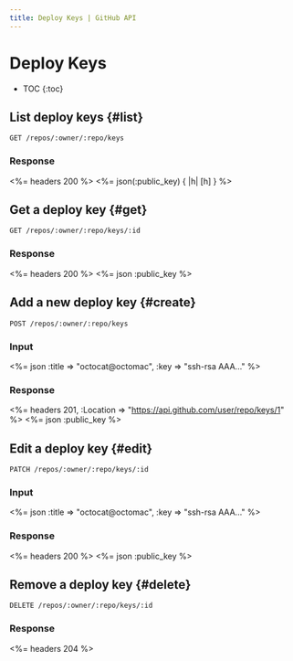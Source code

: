 ```yaml
---
title: Deploy Keys | GitHub API
---
```


# Deploy Keys

* TOC
{:toc}

## List deploy keys {#list}

    GET /repos/:owner/:repo/keys

### Response

<%= headers 200 %>
<%= json(:public_key) { |h| [h] } %>

## Get a deploy key {#get}

    GET /repos/:owner/:repo/keys/:id

### Response

<%= headers 200 %>
<%= json :public_key %>

## Add a new deploy key {#create}

    POST /repos/:owner/:repo/keys

### Input

<%= json :title => "octocat@octomac", :key => "ssh-rsa AAA..." %>

### Response

<%= headers 201, :Location => "https://api.github.com/user/repo/keys/1" %>
<%= json :public_key %>

## Edit a deploy key {#edit}

    PATCH /repos/:owner/:repo/keys/:id

### Input

<%= json :title => "octocat@octomac", :key => "ssh-rsa AAA..." %>

### Response

<%= headers 200 %>
<%= json :public_key %>

## Remove a deploy key {#delete}

    DELETE /repos/:owner/:repo/keys/:id

### Response

<%= headers 204 %>
